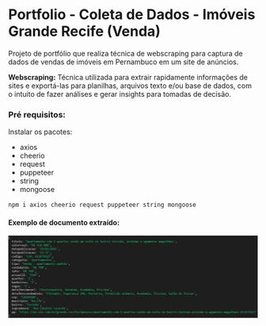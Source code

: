 # Portfolio - Coleta de Dados - Imóveis Grande Recife (Venda)
Projeto de portfólio que realiza técnica de webscraping para captura de dados de vendas de imóveis em Pernambuco em um site de anúncios.

**Webscraping:** Técnica utilizada para extrair rapidamente informações de sites e exportá-las para planilhas, arquivos texto e/ou base de dados, com o intuito de fazer análises e gerar insights para tomadas de decisão.

### Pré requisitos:
Instalar os pacotes:
<ul>
  <li>axios</li>
  <li>cheerio</li>
  <li>request</li>  
  <li>puppeteer</li>
  <li>string</li>
  <li>mongoose</li>
</ul>

```
npm i axios cheerio request puppeteer string mongoose
```
#### Exemplo de documento extraído:
![Legenda](https://github.com/wvcalbuquerque/coletadados_imoveisgranderecifevendavenda/blob/main/img/exemplo_documento.jpg)
